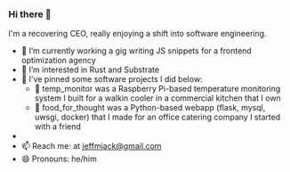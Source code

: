 ### Hi there 👋

I'm a recovering CEO, really enjoying a shift into software engineering.

- 🔭 I’m currently working a gig writing JS snippets for a frontend optimization agency
- 🌱 I’m interested in Rust and Substrate
- 🤖 I've pinned some software projects I did below:
  - 👾 temp_monitor was a Raspberry Pi-based temperature monitoring system I built for a walkin cooler in a commercial kitchen that I own
  - 👾 food_for_thought was a Python-based webapp (flask, mysql, uwsgi, docker) that I made for an office catering company I started with a friend
-   
- 📫 Reach me: at jeffmjack@gmail.com
- 😄 Pronouns: he/him

<!--
**jeffmjack/jeffmjack** is a ✨ _special_ ✨ repository because its `README.md` (this file) appears on your GitHub profile.

Here are some ideas to get you started:

- 🔭 I’m currently working on ...
- 🌱 I’m currently learning ...
- 👯 I’m looking to collaborate on ...
- 🤔 I’m looking for help with ...
- 💬 Ask me about ...
- 📫 How to reach me: ...
- 😄 Pronouns: ...
- ⚡ Fun fact: ...
-->
